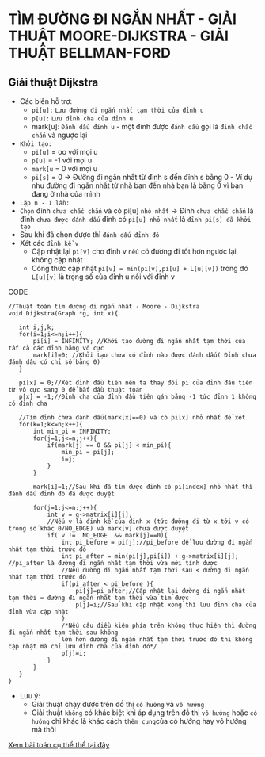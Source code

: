# TÌM ĐƯỜNG ĐI NGẮN NHẤT - GIẢI THUẬT MOORE-DIJKSTRA - GIẢI THUẬT BELLMAN-FORD
## Giải thuật Dijkstra 
- Các biến hỗ trợ:
  + `pi[u]:` `Lưu đường đi ngắn nhất tạm thời của đỉnh u`
  + `p[u]:` `Lưu đỉnh cha của đỉnh u`
  + mark[u]: `Đánh dấu đỉnh u` - một đỉnh được `đánh dấu` gọi là `đỉnh chắc chắn` và ngược lại
- `Khởi tạo:`
  - `pi[u]` = oo với mọi u 
  - `p[u]` = -1 với mọi u
  - `mark[u` = 0 với mọi u
  - `pi[s]` = 0 -> Đường đi ngắn nhất từ đỉnh s đến đỉnh s bằng 0 - Ví dụ như đường đi ngắn nhất từ nhà bạn đến nhà bạn là bằng 0 vì bạn đang ở nhà của mình 
 - `Lặp n - 1 lần:`
  - `Chọn` đỉnh `chưa chắc chắn` và có pi[u] `nhỏ nhất` -> Đỉnh `chưa chắc chắn` là đỉnh `chưa được đánh dấu` đỉnh có `pi[u] nhỏ nhất` là `đỉnh pi[s] đã khởi tạo`
  - Sau khi đã chọn được thì `đánh dấu đỉnh đó`
  - Xét các `đỉnh kề v`
      + Cập nhật lại `pi[v]` cho đỉnh v `nếu` có đường đi tốt hơn ngược lại không cập nhật
      + Công thức cập nhật `pi[v] = min(pi[v],pi[u] + L[u][v])` trong đó `L[u][v]` là trọng số của đỉnh u nối với đỉnh v
 
 CODE 
 ```
 //Thuật toán tìm đường đi ngắn nhất - Moore - Dijkstra
void Dijkstra(Graph *g, int x){

	int i,j,k;
	for(i=1;i<=n;i++){
		pi[i] = INFINITY; //Khởi tạo đường đi ngắn nhất tạm thời của tất cả các đỉnh bằng vô cực
		mark[i]=0; //Khởi tạo chưa có đỉnh nào được đánh dấu( Đỉnh chưa đánh dâu có chỉ số bằng 0)
	}

	pi[x] = 0;//Xét đỉnh đầu tiên nên ta thay đổi pi của đỉnh đầu tiên từ vô cực sang 0 để bắt đầu thuật toán
	p[x] = -1;//Đỉnh cha của đỉnh đầu tiên gán bằng -1 tức đỉnh 1 không có đỉnh cha

	//Tìm đỉnh chưa đánh dấu(mark[x]==0) và có pi[x] nhỏ nhất để xét
	for(k=1;k<=n;k++){
		int min_pi = INFINITY;
		for(j=1;j<=n;j++){
			if(mark[j] == 0 && pi[j] < min_pi){
				min_pi = pi[j];
				i=j;
			}
		}

		mark[i]=1;//Sau khi đã tìm được đỉnh có pi[index] nhỏ nhất thì đánh dấu đỉnh đó đã được duyệt
		
		for(j=1;j<=n;j++){
			int v = g->matrix[i][j];
			//Nếu v là đỉnh kề của đỉnh x (tức đường đi từ x tới v có trọng số khác 0/NO_EDGE) và mark[v] chưa được duyệt
			if( v !=  NO_EDGE  && mark[j]==0){ 
			    int pi_before = pi[j];//pi_before để lưu đường đi ngắn nhất tạm thời trước đó
				int pi_after = min(pi[j],pi[i]) + g->matrix[i][j]; //pi_after là đường đi ngắn nhất tạm thời vừa mới tính được
				//Nếu đường đi ngắn nhất tạm thời sau < đường đi ngắn nhất tạm thời trước đó
				if(pi_after < pi_before ){
				    pi[j]=pi_after;//Cập nhật lại đường đi ngắn nhất tạm thời = đường đi ngắn nhất tạm thời vừa tìm được
				    p[j]=i;//Sau khi cập nhật xong thì lưu đỉnh cha của đỉnh vừa cập nhật 
				}
				/*Nếu câu điều kiện phía trên không thực hiện thì đường đi ngắn nhất tạm thời sau không 
				lớn hơn đường đi ngắn nhất tạm thời trước đó thì không cập nhật mà chỉ lưu đỉnh cha của đỉnh đó*/
				p[j]=i;    
			}
		}
	}
}
 ```
 - Lưu ý:
    + Giải thuật chạy được trên đồ thị `có hướng` và `vô hướng` 
    + Giải thuật `không` có khác biệt khi áp dụng trên đồ thị `vô hướng` hoặc `có hướng` chỉ khác là khác cách `thêm cung`của có hướng hay vô hướng mà thôi
    
 [Xem bài toán cụ thể thể tại đây](https://github.com/NguyenHuuNhan1912/Ly_Thuyet_Do_Thi/blob/main/Thuc_Hanh/Buoi_3/BT_1.1.c)
